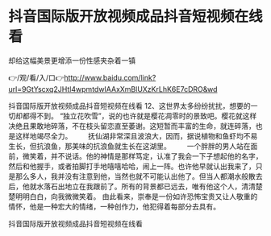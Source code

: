 # 抖音国际版开放视频成品抖音短视频在线看
却给这幅美景更增添一份性感夹杂着一镇

👉/观/看/入/口👉http://www.baidu.com/link?url=9GtYscxq2JHtl4wpmtdwIAAxXmBlUXzKrLhK6E7cDRO&wd

抖音国际版开放视频成品抖音短视频在线看		12、这世界太多纷纷扰扰，想要的一切却都得不到。
“独立花吹雪”，说的也许就是樱花凋零时的景致吧。樱花就这样决绝且果敢地碎落，不在枝头留恋直至萎谢。这短暂而丰富的生命，就连碎落，也是这样地竭尽全力。
　　抚仙湖非常深且波浪大，因而，据说植物和鱼虾均不易生长，但抗浪鱼，那美味的抗浪鱼就生长在这湖里。
　　一个胖胖的男人站在面前，微笑着，并不说话。他的神情是那样笃定，认准了我会一下子想起他的名字，然后和他握手，或者拍脚打手地嘻嘻哈哈，闹上一阵。也许他早就认出我来了，只是那么多人，我并没有注意到他，当然也就不可能认出他了。但当人都潮水般散去后，他就水落石出地立在我跟前了。所有的背景都已远去，唯有他这个人，清清楚楚明明白白，向我微微笑着。
由此看来，崇奉是一份如许恐怖宝贵又让人敬重的情怀，他是一种宏大的情绪，一种创作力，他犯得着每部分去具有。

抖音国际版开放视频成品抖音短视频在线看
